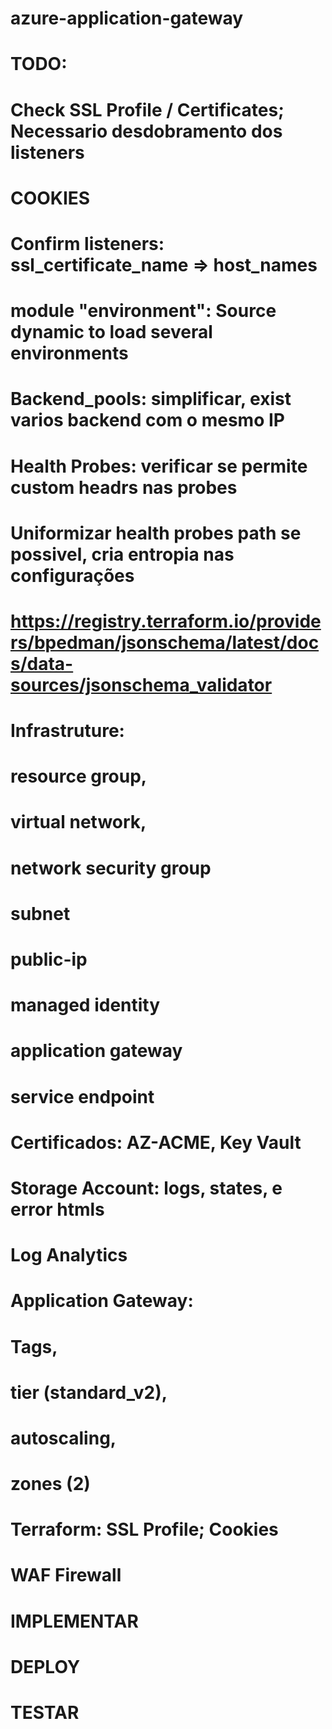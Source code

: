 # azure-application-gateway


# TODO:
# Check SSL Profile / Certificates; Necessario desdobramento dos listeners
# COOKIES
# Confirm listeners: ssl_certificate_name => host_names
# module "environment": Source dynamic to load several environments
# Backend_pools: simplificar, exist varios backend com o mesmo IP
# Health Probes: verificar se permite custom headrs nas probes
# Uniformizar health probes path se possivel, cria entropia nas configurações
# https://registry.terraform.io/providers/bpedman/jsonschema/latest/docs/data-sources/jsonschema_validator



# Infrastruture: 

# resource group, 
# virtual network, 
# network security group
# subnet 
# public-ip
# managed identity
# application gateway
# service endpoint

# Certificados: AZ-ACME, Key Vault
# Storage Account: logs, states, e error htmls

# Log Analytics

# Application Gateway: 
# Tags, 
# tier (standard_v2), 
# autoscaling, 
# zones (2)

# Terraform: SSL Profile; Cookies

# WAF Firewall



# IMPLEMENTAR
# DEPLOY
# TESTAR